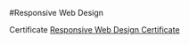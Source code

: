 #Responsive Web Design

Certificate
[Responsive Web Design Certificate](https://www.freecodecamp.org/certification/srivinaya/responsive-web-design)
